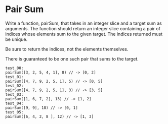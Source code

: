 # Pair Sum

Write a function, pairSum, that takes in an integer slice and a target sum as arguments. The function should return an integer slice containing a pair of indices whose elements sum to the given target. The indices returned must be unique.

Be sure to return the indices, not the elements themselves.

There is guaranteed to be one such pair that sums to the target.

```
test_00:
pairSum([3, 2, 5, 4, 1], 8) // -> [0, 2]
test_01:
pairSum([4, 7, 9, 2, 5, 1], 5) // -> [0, 5]
test_02:
pairSum([4, 7, 9, 2, 5, 1], 3) // -> [3, 5]
test_03:
pairSum([1, 6, 7, 2], 13) // -> [1, 2]
test_04:
pairSum([9, 9], 18) // -> [0, 1]
test_05:
pairSum([6, 4, 2, 8 ], 12) // -> [1, 3]
```
